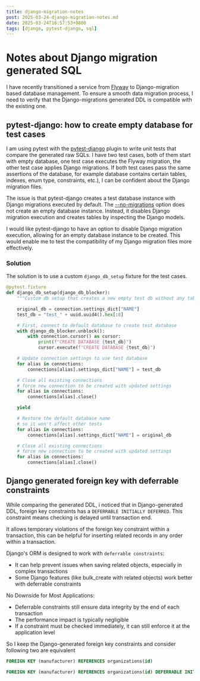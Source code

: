 ```yaml
---
title: django-migration-notes
post: 2025-03-24-django-migration-notes.md
date: 2025-03-24T16:57:53+0800
tags: [django, pytest-django, sql]
---
```

# Notes about Django migration generated SQL

I have recently transitioned a service from [Flyway](https://github.com/flyway/flyway) to Django-migration based database management. To ensure a smooth data migration process, I need to verify that the Django-migrations generated DDL is compatible with the existing one.

## pytest-django: how to create empty database for test cases
I am using pytest with the [pytest-django](https://github.com/pytest-dev/pytest-django) plugin to write unit tests that compare the generated raw SQLs. I have two test cases, both of them start with empty database, one test case executes the Flyway migration, the other test case applies Django migrations. If both test cases pass the same assertions of the database, for example database contains certain tables, indexes, enum type, constraints, etc.), I can be confident about the Django migration files.

The issue is that pytest-django creates a test database instance with Django migrations executed by default. The [--no-migrations](https://pytest-django.readthedocs.io/en/latest/database.html#no-migrations-disable-django-migrations) option does not create an empty database instance. Instead, it disables Django migration execution and creates tables by inspecting the Django models.

I would like pytest-django to have an option to disable Django migration execution, allowing for an empty database instance to be created. This would enable me to test the compatibility of my Django migration files more effectively.

### Solution
The solution is to use a custom `django_db_setup` fixture for the test cases.

```python
@pytest.fixture
def django_db_setup(django_db_blocker):
    """Custom db setup that creates a new empty test db without any tables."""

    original_db = connection.settings_dict["NAME"]
    test_db = "test_" + uuid.uuid4().hex[:8]

    # First, connect to default database to create test database
    with django_db_blocker.unblock():
        with connection.cursor() as cursor:
            print(f"CREATE DATABASE {test_db}")
            cursor.execute(f"CREATE DATABASE {test_db}")

    # Update connection settings to use test database
    for alias in connections:
        connections[alias].settings_dict["NAME"] = test_db

    # Close all existing connections
    # force new connection to be created with updated settings
    for alias in connections:
        connections[alias].close()

    yield

    # Restore the default database name
    # so it won't affect other tests
    for alias in connections:
        connections[alias].settings_dict["NAME"] = original_db

    # Close all existing connections
    # force new connection to be created with updated settings
    for alias in connections:
        connections[alias].close()
```


## Django generated foreign key with deferrable constraints

While comparing the generated DDL, i noticed that in Django-generated DDL, foreign key constraints has a `DEFERRABLE INITIALLY DEFERRED`. This constraint means checking is delayed until transaction end.

It allows temporary violations of the foreign key constraint within a transaction, this can be helpful for inserting related records in any order within a transaction.

Django's ORM is designed to work with `deferrable constraints`:
- It can help prevent issues when saving related objects, especially in complex transactions
- Some Django features (like bulk_create with related objects) work better with deferrable constraints

No Downside for Most Applications:
- Deferrable constraints still ensure data integrity by the end of each transaction
- The performance impact is typically negligible
- If a constraint must be checked immediately, it can still enforce it at the application level

So I keep the Django-generated foreign key constraints and consider following two are equivalent
```sql
FOREIGN KEY (manufacturer) REFERENCES organizations(id)

FOREIGN KEY (manufacturer) REFERENCES organizations(id) DEFERRABLE INITIALLY DEFERRED
```